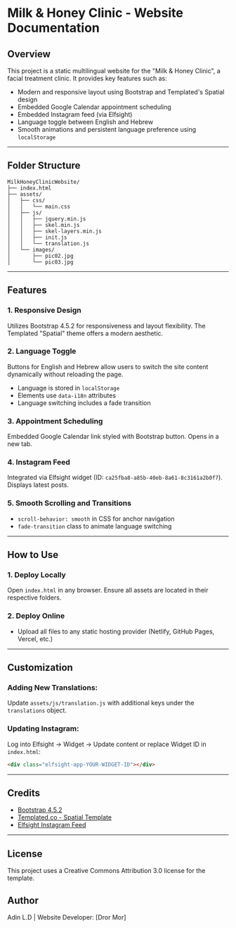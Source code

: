 # Milk & Honey Clinic - Website Documentation

## Overview

This project is a static multilingual website for the "Milk & Honey Clinic", a facial treatment clinic. It provides key features such as:

* Modern and responsive layout using Bootstrap and Templated's Spatial design
* Embedded Google Calendar appointment scheduling
* Embedded Instagram feed (via Elfsight)
* Language toggle between English and Hebrew
* Smooth animations and persistent language preference using `localStorage`

---

## Folder Structure

```
MilkHoneyClinicWebsite/
├── index.html
├── assets/
│   ├── css/
│   │   └── main.css
│   ├── js/
│   │   ├── jquery.min.js
│   │   ├── skel.min.js
│   │   ├── skel-layers.min.js
│   │   ├── init.js
│   │   └── translation.js
│   └── images/
│       ├── pic02.jpg
│       └── pic03.jpg
```

---

## Features

### 1. **Responsive Design**

Utilizes Bootstrap 4.5.2 for responsiveness and layout flexibility. The Templated "Spatial" theme offers a modern aesthetic.

### 2. **Language Toggle**

Buttons for English and Hebrew allow users to switch the site content dynamically without reloading the page.

* Language is stored in `localStorage`
* Elements use `data-i18n` attributes
* Language switching includes a fade transition

### 3. **Appointment Scheduling**

Embedded Google Calendar link styled with Bootstrap button. Opens in a new tab.

### 4. **Instagram Feed**

Integrated via Elfsight widget (ID: `ca25fba8-a85b-40eb-8a61-8c3161a2b0f7`). Displays latest posts.

### 5. **Smooth Scrolling and Transitions**

* `scroll-behavior: smooth` in CSS for anchor navigation
* `fade-transition` class to animate language switching

---

## How to Use

### 1. **Deploy Locally**

Open `index.html` in any browser. Ensure all assets are located in their respective folders.

### 2. **Deploy Online**

* Upload all files to any static hosting provider (Netlify, GitHub Pages, Vercel, etc.)

---

## Customization

### Adding New Translations:

Update `assets/js/translation.js` with additional keys under the `translations` object.

### Updating Instagram:

Log into Elfsight → Widget → Update content or replace Widget ID in `index.html`:

```html
<div class="elfsight-app-YOUR-WIDGET-ID"></div>
```

---

## Credits

* [Bootstrap 4.5.2](https://getbootstrap.com/)
* [Templated.co - Spatial Template](https://templated.co/spatial)
* [Elfsight Instagram Feed](https://elfsight.com/instagram-feed-instashow/)

---

## License

This project uses a Creative Commons Attribution 3.0 license for the template.

## Author

Adin L.D | Website Developer: \[Dror Mor]
